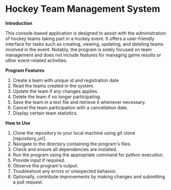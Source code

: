 # Hockey Team Management System
**Introduction**

This console-based application is designed to assist with the administration of hockey teams taking part in a hockey event. It offers a user-friendly interface for tasks such as creating, viewing, updating, and deleting teams involved in the event. Notably, the program is solely focused on team management and does not include features for managing game results or other event-related activities.

**Program Features**

1. Create a team with unique id and registration date 
2. Read the teams created in the system.
3. Update the team if any changes applies.
4. Delete the team if no longer participating.
5. Save the team in a text file and retrieve it whenever necessary.
6. Cancel the team participation with a cancellation date. 
7. Display certain team statistics.

**How to Use**

1. Clone the repository to your local machine using git clone [repository_url].
2. Navigate to the directory containing the program's files.
3. Check and ensure all dependencies are installed.
4. Run the program using the appropriate command for python execution.
5. Provide input if required.
6. Observe the program's output.
7. Troubleshoot any errors or unexpected behavior.
8. Optionally, contribute improvements by making changes and submitting a pull request.
